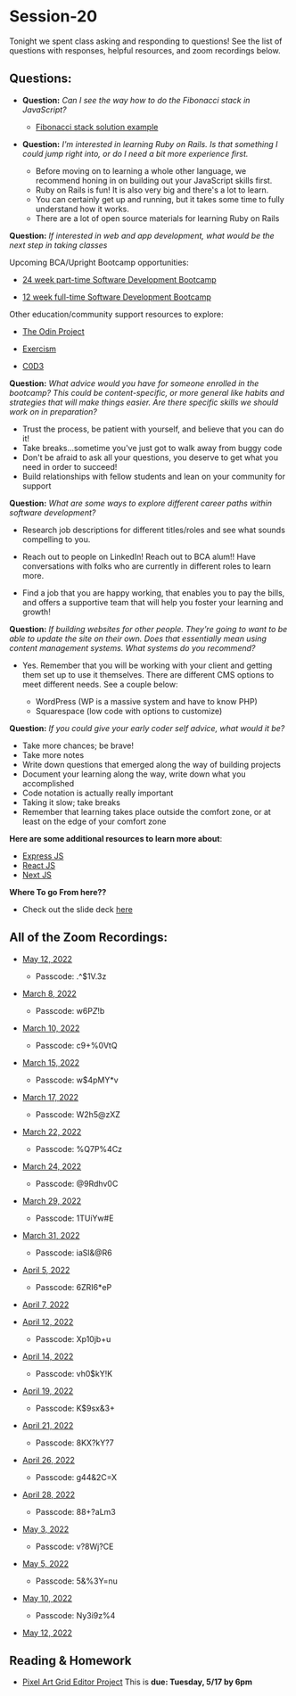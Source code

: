 # Session-20

Tonight we spent class asking and responding to questions! See the list of questions with responses, helpful resources, and zoom recordings below.

## Questions:

- **Question:** _Can I see the way how to do the Fibonacci stack in JavaScript?_

  - [Fibonacci stack solution example](https://replit.com/@dangeranger/fibonacci-examples#index.js)

- **Question:** _I'm interested in learning Ruby on Rails. Is that something I could jump right into, or do I need a bit more experience first._
  - Before moving on to learning a whole other language, we recommend honing in on building out your JavaScript skills first.
  - Ruby on Rails is fun! It is also very big and there's a lot to learn.
  - You can certainly get up and running, but it takes some time to fully understand how it works.
  - There are a lot of open source materials for learning Ruby on Rails

**Question:** _If interested in web and app development, what would be the next step in taking classes_

Upcoming BCA/Upright Bootcamp opportunities:

- [24 week part-time Software Development Bootcamp](https://burlingtoncodeacademy.com/24-week-software-development-bootcamp)

- [12 week full-time Software Development Bootcamp](https://burlingtoncodeacademy.com/software-development-bootcamp)

Other education/community support resources to explore:

- [The Odin Project](https://www.theodinproject.com/paths/full-stack-javascript)

- [Exercism](https://exercism.org/tracks/javascript)

- [C0D3](https://www.c0d3.com/)

**Question:** _What advice would you have for someone enrolled in the bootcamp? This could be content-specific, or more general like habits and strategies that will make things easier. Are there specific skills we should work on in preparation?_

- Trust the process, be patient with yourself, and believe that you can do it!
- Take breaks...sometime you've just got to walk away from buggy code
- Don't be afraid to ask all your questions, you deserve to get what you need in order to succeed!
- Build relationships with fellow students and lean on your community for support

**Question:** _What are some ways to explore different career paths within software development?_

- Research job descriptions for different titles/roles and see what sounds compelling to you.

- Reach out to people on LinkedIn! Reach out to BCA alum!! Have conversations with folks who are currently in different roles to learn more.

- Find a job that you are happy working, that enables you to pay the bills, and offers a supportive team that will help you foster your learning and growth!

**Question:** _If building websites for other people. They're going to want to be able to update the site on their own. Does that essentially mean using content management systems. What systems do you recommend?_

- Yes. Remember that you will be working with your client and getting them set up to use it themselves. There are different CMS options to meet different needs. See a couple below:

  - WordPress (WP is a massive system and have to know PHP)
  - Squarespace (low code with options to customize)

**Question:** _If you could give your early coder self advice, what would it be?_

- Take more chances; be brave!
- Take more notes
- Write down questions that emerged along the way of building projects
- Document your learning along the way, write down what you accomplished
- Code notation is actually really important
- Taking it slow; take breaks
- Remember that learning takes place outside the comfort zone, or at least on the edge of your comfort zone

**Here are some additional resources to learn more about**:

- [Express JS](http://expressjs.com/en/starter/installing.html)
- [React JS](https://beta.reactjs.org/learn)
- [Next JS](https://nextjs.org/learn/foundations/about-nextjs)

**Where To go From here??**

- Check out the slide deck [here](https://docs.google.com/presentation/d/e/2PACX-1vSWPxS29WbLozvE1r2PA4jallCBKU93mpzL7zduL2VORSlWnuSyNRz08gc4ILZht_fvkJTVZOaLDs7a/pub?slide=id.g1019a603f6f_0_3)

## All of the Zoom Recordings:

- [May 12, 2022](https://us02web.zoom.us/rec/share/AW3E6X29Ph9qljDX6zDAZkvI6jbw_0NbxlGM-RC97AoE3IUhcc2KzSGuJHnhN6rG.mf0GXQ0XUyiOs1B_?startTime=1652393182000)

  - Passcode: .^$1V.3z

- [March 8, 2022](https://us02web.zoom.us/rec/share/3T513rNrcNAZACf7g6IC0S33DHh0_SYZ8_J_Ljhroitf_uigt5HKOEeVPq-IFCkM.DS0CBxYvkEEhsby-?startTime=1646780645000)

  - Passcode: w6P$Z$!b

- [March 10, 2022](https://us02web.zoom.us/rec/share/dA7adH8VixK4yutoRSJaQEzIRLMbbHZDCufDzgbNoeYtavvOTQ4GZWXV8QGyMp8s.eumliTjo4vqhk5No?startTime=1646953325000)

  - Passcode: c9+%0VtQ

- [March 15, 2022](https://us02web.zoom.us/rec/share/CciP5LCeXMdNt6iWskFd9ivdbqkSfNlSlhydrLcRbtHogixs-r1l5qU3K2e9vA.H9wUaWjv2gUV_xMA?startTime=1647381786000)

  - Passcode: w$4pMY\*v

- [March 17, 2022](https://us02web.zoom.us/rec/share/RUY69Vh9tLqVCvAEtLiRMqio68dEpXDFaWSLxjoh_AUwBJxoyBExHR7_X48Fm8Mj.cXET2eouhcM2Z27y?startTime=1647554548000)

  - Passcode: W2h5@zXZ

- [March 22, 2022](https://us02web.zoom.us/rec/share/spoikx6DehBiB3_JvXE3TDxWJ6jjlzNTo9k3WjKicvWz38Inn3vfjxzTx6CuSoAd.nL6AKdLEObCwB1Bw?startTime=1647986605000)

  - Passcode: %Q7P%4Cz

- [March 24, 2022](https://us02web.zoom.us/rec/share/6jkdFMPp2fKO15T35ebM1Dx37iFuSFkR7MM3vi5unHN2gHR73_jG0rF4-htNQWAh.vN08LUS_KeWrFz02?startTime=1648159379000)

  - Passcode: @9Rdhv0C

- [March 29, 2022](https://us02web.zoom.us/rec/share/tZmSpNqQsua57Zlxvo5RopfNIfv4kUsPXBrUgGhsOlVHkdzh6BjqA84WRc1uDlms.yrKFkRgK0ywenbNl?startTime=1648591414000)

  - Passcode: 1TUiYw#E

- [March 31, 2022](https://us02web.zoom.us/rec/share/_uPKBN3vYBXHUvm0pauBOkVLrZLK0yH2vZk-EFj7jCJ1pBRkl4JaL0xwmEBFJZHo.awjBv-XoMXIo52ZU?startTime=1648764229000)

  - Passcode: iaSl&@R6

- [April 5, 2022](https://us02web.zoom.us/rec/share/FckhsjjizFOgWIo3o0dJycfMwzEisxhXwLp98JoajunSzcp3XuC6wGIK-9sqKJIp.efZt1FXq3XHZj09z?startTime=1649196582000)

  - Passcode: 6ZRI6\*eP

- [April 7, 2022](https://www.youtube.com/watch?v=aHdUrF9pd7Q)

- [April 12, 2022](https://us02web.zoom.us/rec/share/UmKVu4pWklA5x4zQcWDN2ueK0FuDfvMIc6RXfIPNddMhIt7Gm_7WMDinT4PIZ_Jf.gDnTqqs_jEtKtRdX?startTime=1649801073000)

  - Passcode: Xp10jb+u

- [April 14, 2022](https://us02web.zoom.us/rec/share/LefC0Z5Q_lE9YwgZkKq9Zsc8fyPfKe1ZQJqDePbYgLPSbyO76aFO40f5PPhVEQcg.wa2d0DMolp-ylJ-v?startTime=1649973807000)

  - Passcode: vh0$kY!K

- [April 19, 2022](https://us02web.zoom.us/rec/share/FPtxadGPjVHdcJNKnn2Isxa5HmQeo42kWPhMbuhx8soHtYk1Tuzu81Ydz8HwlIeU.QX5mnxrDAnr8vXMj?startTime=1650405864000)

  - Passcode: K$9sx&3+

- [April 21, 2022](https://us02web.zoom.us/rec/share/dcqlD7uIROUsyfd2Ia5DeUAwy1Gsbt4Xt9ZLgPgs8UfWHpB57UQpJKfR6kpZUJWk.nnAUb0dazW_PEX-Q?startTime=1650578604000)

  - Passcode: 8KX?kY?7

- [April 26, 2022](https://us02web.zoom.us/rec/share/xcZ8_Zf6TzzOjdbknKyzPSKqUFpsLTIESbD2oEnyXF25Y-rGiErO7VXrxfz_ygyF.5JrjpZ9CK6jhHYKC?startTime=1651010638000)

  - Passcode: g44&2C=X

- [April 28, 2022](https://us02web.zoom.us/rec/share/qsMTZDUh0axHKO31FpkjBSfSc5x5KdCNmDzbcBBYyV29bNKw19pCTijYMTMM5itw.Rri_ON-qX_Ix5GHq?startTime=1651183465000)

  - Passcode: 88+?aLm3

- [May 3, 2022](https://us02web.zoom.us/rec/share/nDDYHc37oIdJk9ntT27psrxgCF5bdlrQk7-4Cptvgl3rIW3CO9v4H9IbnFmoS8nW.ADXq1BIDJ_yassTY?startTime=1651615378000)

  - Passcode: v?8Wj?CE

- [May 5, 2022](https://us02web.zoom.us/rec/share/MMimziJE4qYI2mJ4LSq396iyCWGsm-mgI3Ik-kAjJ7qGHxaSJ1UOVU3bKQ7uhoBc.QtCdLFHagXYLjlcm?startTime=1651788347000)

  - Passcode: 5&%3Y=nu

- [May 10, 2022](https://us02web.zoom.us/rec/share/63aGfchQj1ZsS6y7v20Ger68MiYzliqzbwvTFC852oWj75z3onQ3w-7LZGpWI6Mv.rwHnitLXw74mK8Oa?startTime=1652220262000)

  - Passcode: Ny3i9z%4

- [May 12, 2022]()

## Reading & Homework
- [Pixel Art Grid Editor Project](https://classroom.github.com/assignment-invitations/4ecfcd12b0b45dceb081b0d51ead9f69) This is **due: Tuesday, 5/17 by 6pm**